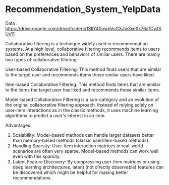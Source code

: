 ﻿# Recommendation_System_YelpData
Data : https://drive.google.com/drive/folders/1SIlY40owpVcGXJw3xeXk76afCwtSUx11

Collaborative filtering is a technique widely used in recommendation systems. At a high level, collaborative filtering recommends items to users based on the preferences and behaviors of similar users. There are mainly two types of collaborative filtering:

User-based Collaborative Filtering: This method finds users that are similar to the target user and recommends items those similar users have liked.

Item-based Collaborative Filtering: This method finds items that are similar to the items the target user has liked and recommends those similar items.

Model-based Collaborative Filtering is a sub-category and an evolution of the original collaborative filtering approach. Instead of relying solely on user-item interactions as in the classic methods, it uses machine learning algorithms to predict a user's interest in an item.

Advantages:
1. Scalability: Model-based methods can handle larger datasets better than memory-based methods (classic user/item-based methods).
2. Handling Sparsity: User-item interaction matrices in real-world scenarios are often very sparse. Model-based methods can work well even with this sparsity.
3. Latent Feature Discovery: By compressing user-item matrices or using deep learning architectures, latent (not directly observable) features can be discovered which might be helpful for making better recommendations.
